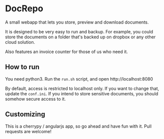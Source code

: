 DocRepo
===

A small webapp that lets you store, preview and download documents.

It is designed to be very easy to run and backup.
For example, you could store the documents on a folder that's backed up on dropbox or any other cloud solution.

Also features an invoice counter for those of us who need it.

How to run
---
You need python3.
Run the `run.sh` script, and open http://localhost:8080

By default, access is restricted to localhost only.
If you want to change that, update the `conf.ini`.
If you intend to store sensitive documents, you should somehow secure access to it.

Customizing
---
This is a cherrypy / angularjs app, so go ahead and have fun with it. Pull requests are welcome!
